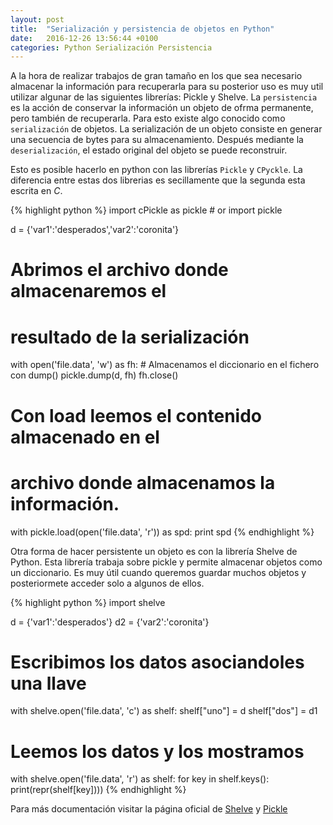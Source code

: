 ```yaml
---
layout: post
title:  "Serialización y persistencia de objetos en Python"
date:   2016-12-26 13:56:44 +0100
categories: Python Serialización Persistencia
---
```

A la hora de realizar trabajos de gran tamaño en los que sea necesario almacenar la información para recuperarla para su posterior uso es muy util utilizar algunar de las siguientes librerías:
Pickle y Shelve.
La `persistencia` es la acción de conservar la información un objeto de ofrma permanente, pero también de recuperarla.
Para esto existe algo conocido como `serialización` de objetos. La serialización de un objeto consiste en generar una secuencia de bytes para su almacenamiento. Después mediante la `deserialización`, el estado original del objeto se puede reconstruir.

Esto es posible hacerlo en python con las librerías `Pickle` y `CPyckle`. La diferencia entre estas dos librerias es secillamente que la segunda esta escrita en *C*.

{% highlight python %}
import cPickle as pickle # or import pickle

d = {'var1':'desperados','var2':'coronita'}
# Abrimos el archivo donde almacenaremos el
# resultado de la serialización
with open('file.data', 'w') as fh:
    # Almacenamos el diccionario en el fichero con dump()
    pickle.dump(d, fh)
    fh.close()
# Con load leemos el contenido almacenado en el
# archivo donde almacenamos la información.
with pickle.load(open('file.data', 'r')) as spd:
    print spd
{% endhighlight %}

Otra forma de hacer persistente un objeto es con la librería Shelve de Python. Esta librería trabaja sobre pickle y permite almacenar objetos como un diccionario.
Es muy útil cuando queremos guardar muchos objetos y posteriormete acceder solo a algunos de ellos.

{% highlight python %}
import shelve

d = {'var1':'desperados'}
d2 = {'var2':'coronita'}
# Escribimos los datos asociandoles una llave
with shelve.open('file.data', 'c') as shelf:
    shelf["uno"] = d
    shelf["dos"] = d1
# Leemos los datos y los mostramos
with shelve.open('file.data', 'r') as shelf:
    for key in shelf.keys():
        print(repr(shelf[key])))
{% endhighlight %}

Para más documentación visitar la página oficial de [Shelve] y [Pickle]

[Shelve]: https://docs.python.org/2/library/shelve.html
[Pickle]: https://docs.python.org/2/library/pickle.html
